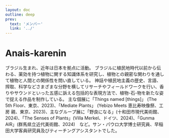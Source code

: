 ```yaml
---
layout: doc
outline: deep
prev:
  text: 'メンバー'
  link: '../'
---
```


# Anais-karenin

ブラジル生まれ、近年は日本を拠点に活動。 ブラジルに植民地時代以前から伝わる、薬効を持つ植物に関する知識体系を研究し、植物との親密な関わりを通して植物と人間との関係性を問い直している。 神話や植民地主義の歴史、言語、搾取、科学などさまざまな分野を横してリサーチやフィールドワークを行い、香りやサウンドといった五感に訴える包括的な表現方法で、植物-石-物を新たな姿で捉える作品を制作している。 主な個展に「Things named [things]」 (The 5th Floor、東京、2023)、「Mediate Plants」 (Yebizo Meets 恵比寿映像祭、工房 親、東京、2023)、主なグループ展に「野良になる」(十和田市現代美術館、2024)、「The Senses of Plants」(Villa Merkel、ドイツ、2024)、「Gunma AIR」(群馬県立近代美術館、2024)　など。サン・パウロ大学博士研究員、早稲田大学客員研究員及びティーチングアシスタントでした。
